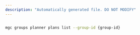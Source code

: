 ```yaml
---
description: "Automatically generated file. DO NOT MODIFY"
---
```


```bash

mgc groups planner plans list --group-id {group-id}

```